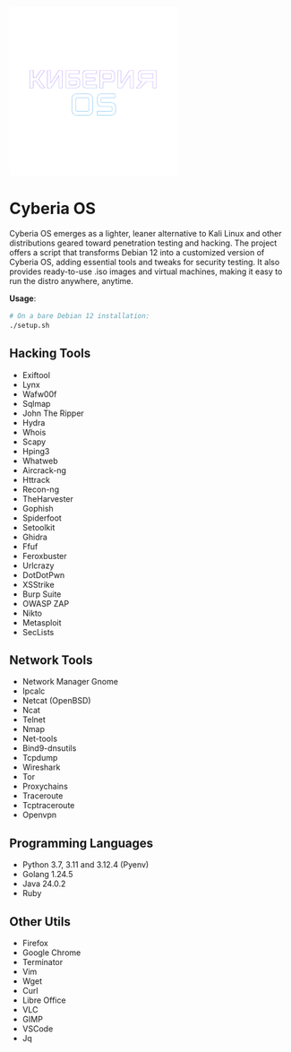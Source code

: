 <img src="./images/title.png" alt="Cyberia OS logo" width=300 />

# Cyberia OS

Cyberia OS emerges as a lighter, leaner alternative to Kali Linux and other distributions geared toward penetration testing and hacking.
The project offers a script that transforms Debian 12 into a customized version of Cyberia OS, adding essential tools and tweaks for security testing. It also provides ready-to-use .iso images and virtual machines, making it easy to run the distro anywhere, anytime.

**Usage**: 

```bash
# On a bare Debian 12 installation:
./setup.sh
```

## Hacking Tools

* Exiftool
* Lynx
* Wafw00f
* Sqlmap
* John The Ripper
* Hydra
* Whois
* Scapy
* Hping3
* Whatweb
* Aircrack-ng
* Httrack
* Recon-ng
* TheHarvester
* Gophish
* Spiderfoot
* Setoolkit
* Ghidra
* Ffuf
* Feroxbuster
* Urlcrazy
* DotDotPwn
* XSStrike
* Burp Suite
* OWASP ZAP
* Nikto
* Metasploit
* SecLists

## Network Tools

* Network Manager Gnome
* Ipcalc
* Netcat (OpenBSD)
* Ncat
* Telnet
* Nmap
* Net-tools
* Bind9-dnsutils
* Tcpdump
* Wireshark
* Tor
* Proxychains
* Traceroute
* Tcptraceroute
* Openvpn

## Programming Languages

* Python 3.7, 3.11 and 3.12.4 (Pyenv)
* Golang 1.24.5
* Java 24.0.2
* Ruby

## Other Utils

* Firefox
* Google Chrome
* Terminator
* Vim
* Wget
* Curl
* Libre Office
* VLC
* GIMP
* VSCode
* Jq

